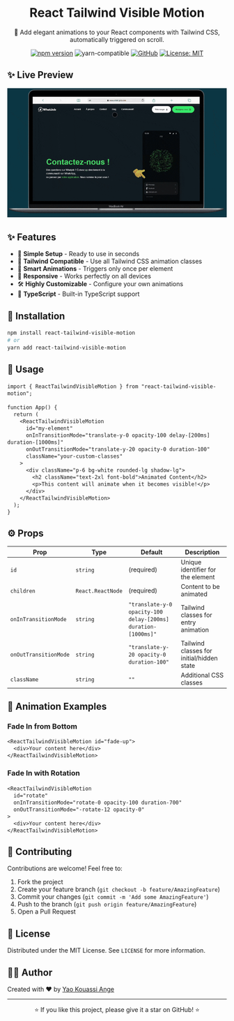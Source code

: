 <div align="center">

# React Tailwind Visible Motion

🎯 Add elegant animations to your React components with Tailwind CSS, automatically triggered on scroll.

[![npm version](https://img.shields.io/npm/v/react-tailwind-visible-motion.svg?style=flat)](https://www.npmjs.com/package/react-tailwind-visible-motion)
![yarn-compatible](https://img.shields.io/badge/yarn-compatible-brightgreen)
[![GitHub](https://img.shields.io/badge/GitHub-View%20Repo-black?logo=github)](https://github.com/ange0/react-tailwind-visible-motion)
[![License: MIT](https://img.shields.io/badge/License-MIT-yellow.svg)](https://opensource.org/licenses/MIT)

</div>


## ✨ Live Preview

![Animated demo](./assets/demo.gif)

## ✨ Features

- 🚀 **Simple Setup** - Ready to use in seconds
- 🎨 **Tailwind Compatible** - Use all Tailwind CSS animation classes
- 🔄 **Smart Animations** - Triggers only once per element
- 📱 **Responsive** - Works perfectly on all devices
- 🛠️ **Highly Customizable** - Configure your own animations
- 💪 **TypeScript** - Built-in TypeScript support

## 🚀 Installation

```bash
npm install react-tailwind-visible-motion
# or
yarn add react-tailwind-visible-motion
```

## 📖 Usage

```tsx
import { ReactTailwindVisibleMotion } from "react-tailwind-visible-motion";

function App() {
  return (
    <ReactTailwindVisibleMotion 
      id="my-element"
      onInTransitionMode="translate-y-0 opacity-100 delay-[200ms] duration-[1000ms]"
      onOutTransitionMode="translate-y-20 opacity-0 duration-100"
      className="your-custom-classes"
    >
      <div className="p-6 bg-white rounded-lg shadow-lg">
        <h2 className="text-2xl font-bold">Animated Content</h2>
        <p>This content will animate when it becomes visible!</p>
      </div>
    </ReactTailwindVisibleMotion>
  );
}
```

## ⚙️ Props

| Prop | Type | Default | Description |
|------|------|---------|-------------|
| `id` | `string` | (required) | Unique identifier for the element |
| `children` | `React.ReactNode` | (required) | Content to be animated |
| `onInTransitionMode` | `string` | `"translate-y-0 opacity-100 delay-[200ms] duration-[1000ms]"` | Tailwind classes for entry animation |
| `onOutTransitionMode` | `string` | `"translate-y-20 opacity-0 duration-100"` | Tailwind classes for initial/hidden state |
| `className` | `string` | `""` | Additional CSS classes |

## 🎨 Animation Examples

### Fade In from Bottom
```tsx
<ReactTailwindVisibleMotion id="fade-up">
  <div>Your content here</div>
</ReactTailwindVisibleMotion>
```

### Fade In with Rotation
```tsx
<ReactTailwindVisibleMotion 
  id="rotate"
  onInTransitionMode="rotate-0 opacity-100 duration-700"
  onOutTransitionMode="-rotate-12 opacity-0"
>
  <div>Your content here</div>
</ReactTailwindVisibleMotion>
```

## 🤝 Contributing

Contributions are welcome! Feel free to:
1. Fork the project
2. Create your feature branch (`git checkout -b feature/AmazingFeature`)
3. Commit your changes (`git commit -m 'Add some AmazingFeature'`)
4. Push to the branch (`git push origin feature/AmazingFeature`)
5. Open a Pull Request

## 📄 License

Distributed under the MIT License. See `LICENSE` for more information.

## 👨‍💻 Author

Created with ❤️ by [Yao Kouassi Ange](https://github.com/ange0)

---

<div align="center">
⭐️ If you like this project, please give it a star on GitHub! ⭐️
</div>
